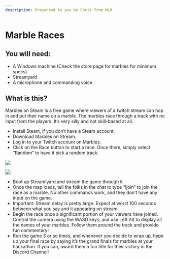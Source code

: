 ```yaml
---
description: Presented to you by Chris from MLH
---
```


# Marble Races

## You will need:

* A Windows machine \(Check the store page for marbles for minimum specs\)
* Streamyard
* A microphone and commanding voice

## What is this?

Marbles on Steam is a free game where viewers of a twitch stream can hop in and put their name on a marble. The marbles race through a track with no input from the players. It’s very silly and not skill-based at all.

* Install Steam, if you don’t have a Steam account.
* Download Marbles on Stream.
* Log in to your Twitch account on Marbles.
* Click on the Race button to start a race. Once there, simply select “Random” to have it pick a random track.

![](https://lh6.googleusercontent.com/TqhwtQe2fRC2v7NaGMmMdxR7VNq72SnDt7jOO2HQ5kODYjf1JA_Cb5Wq9mdNzKZHBdBTZ57dqtCGFD6BTdf8ME3vzdohVRGPPCJWPgit8mG8XNGyMoLjwFSOkv7g-eDMZvnZ6TJG)

![](https://lh6.googleusercontent.com/LELUT-Rusaz9msgXlKKQqePEFaZ9uoCoftSp7YqslHHnqaK5e1lXkwMIOqY48GO2fkUIyFzaWUt6ZAits2Z4uNp71XWj0QQtLsxDwSuG5QNxVuhoOL7OWH_4B_8HPB2YMF2jwYS9)

* Boot up Streamlyard and stream the game through it
* Once the map loads, tell the folks in the chat to type “!join” to join the race as a marble. No other commands work, and they don’t have any input on the game.
* Important: Stream delay is pretty large. Expect at worst 100 seconds between what you say and it appearing on stream.
* Begin the race once a significant portion of your viewers have joined. Control the camera using the WASD keys, and use Left Alt to display all the names of your marbles. Follow them around the track and provide fun commentary!
* Run the game 3 or so times, and whenever you decide to wrap up, hype up your final race by saying it’s the grand finals for marbles at your hackathon. If you can, award them a fun title for their victory in the Discord Channel!

